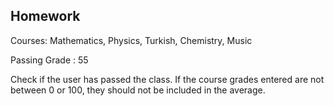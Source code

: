 
## Homework

Courses: Mathematics, Physics, Turkish, Chemistry, Music

Passing Grade : 55

Check if the user has passed the class. If the course grades entered are not between 0 or 100, they should not be included in the average.